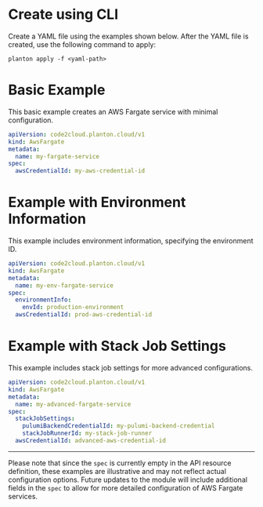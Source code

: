 # Create using CLI

Create a YAML file using the examples shown below. After the YAML file is created, use the following command to apply:

```shell
planton apply -f <yaml-path>
```

# Basic Example

This basic example creates an AWS Fargate service with minimal configuration.

```yaml
apiVersion: code2cloud.planton.cloud/v1
kind: AwsFargate
metadata:
  name: my-fargate-service
spec:
  awsCredentialId: my-aws-credential-id
```

# Example with Environment Information

This example includes environment information, specifying the environment ID.

```yaml
apiVersion: code2cloud.planton.cloud/v1
kind: AwsFargate
metadata:
  name: my-env-fargate-service
spec:
  environmentInfo:
    envId: production-environment
  awsCredentialId: prod-aws-credential-id
```

# Example with Stack Job Settings

This example includes stack job settings for more advanced configurations.

```yaml
apiVersion: code2cloud.planton.cloud/v1
kind: AwsFargate
metadata:
  name: my-advanced-fargate-service
spec:
  stackJobSettings:
    pulumiBackendCredentialId: my-pulumi-backend-credential
    stackJobRunnerId: my-stack-job-runner
  awsCredentialId: advanced-aws-credential-id
```

---

Please note that since the `spec` is currently empty in the API resource definition, these examples are illustrative and may not reflect actual configuration options. Future updates to the module will include additional fields in the `spec` to allow for more detailed configuration of AWS Fargate services.

